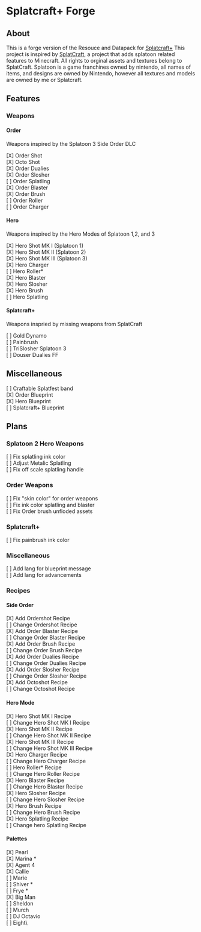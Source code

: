 # Splatcraft+ Forge
## About
This is a forge version of the Resouce and Datapack for [Splatcraft+](https://github.com/TheSquiddyLink/SplatcraftPlus)
This project is inspired by [SplatCraft](https://github.com/splatcraft), a project that adds splatoon related features to Minecraft. All rights to orginal assets and textures belong to SplatCraft. 
Splatoon is a game franchines owned by nintendo, all names of items, and designs are owned by Nintendo, however all textures and models are owned by me or Splatcraft.

## Features

### Weapons

#### Order
Weapons inspired by the Splatoon 3 Side Order DLC

[X] Order Shot\
[X] Octo Shot\
[X] Order Dualies\
[X] Order Slosher\
[ ] Order Splatling\
[X] Order Blaster\
[X] Order Brush\
[ ] Order Roller\
[ ] Order Charger

#### Hero

Weapons inspired by the Hero Modes of Splatoon 1,2, and 3

[X] Hero Shot MK I (Splatoon 1)\
[X] Hero Shot MK II (Splatoon 2)\
[X] Hero Shot MK III (Splatoon 3)\
[X] Hero Charger\
[ ] Hero Roller*\
[X] Hero Blaster\
[X] Hero Slosher\
[X] Hero Brush\
[ ] Hero Splatling
#### Splatcraft+

Weapons inspried by missing weapons from SplatCraft

[ ] Gold Dynamo\
[ ] Painbrush\
[ ] TriSlosher Splatoon 3\
[ ] Douser Dualies FF
## Miscellaneous
[ ] Craftable Splatfest band \
[X] Order Blueprint\
[X] Hero Blueprint\
[ ] Splatcraft+ Blueprint
## Plans

### Splatoon 2 Hero Weapons
[ ] Fix splatling ink color\
[ ] Adjust Metalic Splatling\
[ ] Fix off scale splatling handle

### Order Weapons
[ ] Fix "skin color" for order weapons\
[ ] Fix ink color splatling and blaster\
[ ] Fix Order brush unfloded assets
### Splatcraft+
[ ] Fix painbrush ink color
### Miscellaneous
[ ] Add lang for blueprint message\
[ ] Add lang for advancements
### Recipes
#### Side Order
[X] Add Ordershot Recipe\
[ ] Change Ordershot Recipe\
[X] Add Order Blaster Recipe\
[ ] Change Order Blaster Recipe\
[X] Add Order Brush Recipe\
[ ] Change Order Brush Recipe\
[X] Add Order Dualies Recipe\
[ ] Change Order Dualies Recipe\
[X] Add Order Slosher Recipe\
[ ] Change Order Slosher Recipe\
[X] Add Octoshot Recipe\
[ ] Change Octoshot Recipe 

#### Hero Mode
[X] Hero Shot MK I Recipe\
[ ] Change Hero Shot MK I Recipe\
[X] Hero Shot MK II Recipe\
[ ] Change Hero Shot MK II Recipe\
[X] Hero Shot MK III Recipe\
[ ] Change Hero Shot MK III Recipe\
[X] Hero Charger Recipe\
[ ] Change Hero Charger Recipe\
[ ] Hero Roller* Recipe\
[ ] Change Hero Roller Recipe\
[X] Hero Blaster Recipe\
[ ] Change Hero Blaster Recipe\
[X] Hero Slosher Recipe\
[ ] Change Hero Slosher Recipe\
[X] Hero Brush Recipe\
[ ] Change Hero Brush Recipe\
[X] Hero Splatling Recipe\
[ ] Change hero Splatling Recipe
#### Palettes
[X] Pearl\
[X] Marina *\
[X] Agent 4\
[X] Callie\
[ ] Marie \
[ ] Shiver *\
[ ] Frye *\
[X] Big Man\
[ ] Sheldon\
[ ] Murch\
[ ] DJ Octavio\
[ ] Eight\
